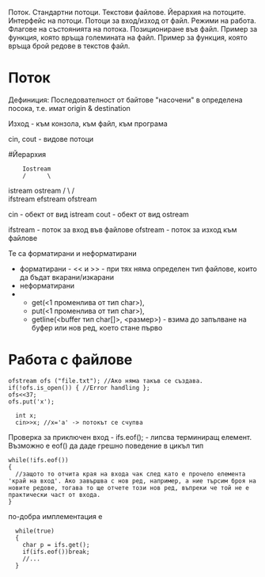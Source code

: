 Поток. Стандартни потоци. Текстови файлове. Йерархия на потоците. Интерфейс на потоци. Потоци за вход/изход от файл. Режими на работа. Флагове на състоянията на потока. Позициониране във файл. Пример за функция, която връща големината на файл. Пример за функция, която връща брой редове в текстов файл.

# Поток

Дефиниция: Последователност от байтове "насочени" в определена посока, т.е. имат origin & destination

Изход - към конзола, към файл, към програма

cin, cout - видове потоци

#Йерархия

        Iostream
        /      \
   istream     ostream
   /    \      /    \
ifstream efstream ofstream

cin - обект от вид istream
cout - обект от вид ostream

ifstream - поток за вход във файлове
ofstream - поток за изход към файлове

Те са форматирани и неформатирани

- форматирани - << и >> - при тях няма определен тип файлове, които да бъдат вкарани/изкарани
- неформатирани
- - get(<1 променлива от тип char>),
  - put(<1 променлива от тип char>),
  - getline(<buffer тип char[]>, <размер>) - взима до запълване на буфер или нов ред, което стане първо

# Работа с файлове

```
ofstream ofs ("file.txt"); //Ако няма такъв се създава.
if(!ofs.is_open()) { //Error handling };
ofs<<37;
ofs.put('x');
```

```
  int x;
  cin>>x; //x='a' -> потокът се счупва
```

Проверка за приключен вход - ifs.eof(); - липсва терминиращ елемент.
Възможно е eof() да даде грешно поведение в цикъл тип
```
while(!ifs.eof())
{
  //защото то отчита края на входа чак след като е прочело елемента 'край на вход'. Ако завършва с нов ред, например, а ние търсим броя на новите редове, тогава то ще отчете този нов ред, въпреки че той не е практически част от входа.
} 
```
по-добра имплементация е
```
  while(true)
  {
    char p = ifs.get();
    if(ifs.eof())break;
    //...
  }
```
